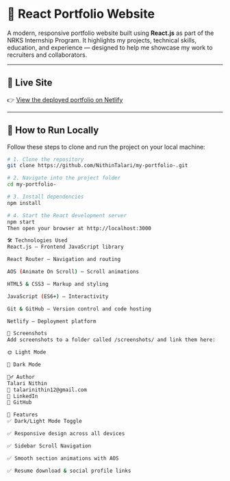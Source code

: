 # 💼 React Portfolio Website

A modern, responsive portfolio website built using **React.js** as part of the NRKS Internship Program. It highlights my projects, technical skills, education, and experience — designed to help me showcase my work to recruiters and collaborators.

---

## 🔗 Live Site

👉 [View the deployed portfolio on Netlify](https://nrivaled-jelly-65d51b.netlify.app)

---

## 🚀 How to Run Locally

Follow these steps to clone and run the project on your local machine:

```bash
# 1. Clone the repository
git clone https://github.com/NithinTalari/my-portfolio-.git

# 2. Navigate into the project folder
cd my-portfolio-

# 3. Install dependencies
npm install

# 4. Start the React development server
npm start
Then open your browser at http://localhost:3000

🛠 Technologies Used
React.js – Frontend JavaScript library

React Router – Navigation and routing

AOS (Animate On Scroll) – Scroll animations

HTML5 & CSS3 – Markup and styling

JavaScript (ES6+) – Interactivity

Git & GitHub – Version control and code hosting

Netlify – Deployment platform

📸 Screenshots
Add screenshots to a folder called /screenshots/ and link them here:

🌞 Light Mode

🌙 Dark Mode

🙋‍♂️ Author
Talari Nithin
📧 talarinithin12@gmail.com
🔗 LinkedIn
🔗 GitHub

📌 Features
✅ Dark/Light Mode Toggle

✅ Responsive design across all devices

✅ Sidebar Scroll Navigation

✅ Smooth section animations with AOS

✅ Resume download & social profile links